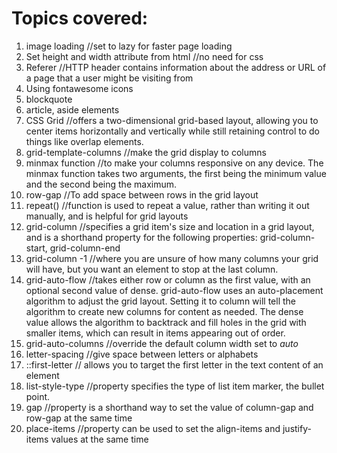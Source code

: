 # Topics covered:

1. image loading //set to lazy for faster page loading
2. Set height and width attribute from html //no need for css
3. Referer //HTTP header contains information about the address or URL of a page that a user might be visiting from
4. Using fontawesome icons
5. blockquote
6. article, aside elements
7. CSS Grid //offers a two-dimensional grid-based layout, allowing you to center items horizontally and vertically while still retaining control to do things like overlap elements.
8. grid-template-columns //make the grid display to columns
9. minmax function //to make your columns responsive on any device. The minmax function takes two arguments, the first being the minimum value and the second being the maximum.
10. row-gap //To add space between rows in the grid layout
11. repeat() //function is used to repeat a value, rather than writing it out manually, and is helpful for grid layouts
12. grid-column //specifies a grid item's size and location in a grid layout, and is a shorthand property for the following properties:
    grid-column-start, grid-column-end
13. grid-column -1 //where you are unsure of how many columns your grid will have, but you want an element to stop at the last column.
14. grid-auto-flow //takes either row or column as the first value, with an optional second value of dense. grid-auto-flow uses an auto-placement algorithm to adjust the grid layout. Setting it to column will tell the algorithm to create new columns for content as needed. The dense value allows the algorithm to backtrack and fill holes in the grid with smaller items, which can result in items appearing out of order.
15. grid-auto-columns //override the default column width set to _auto_
16. letter-spacing //give space between letters or alphabets
17. ::first-letter // allows you to target the first letter in the text content of an element
18. list-style-type //property specifies the type of list item marker, the bullet point.
19. gap //property is a shorthand way to set the value of column-gap and row-gap at the same time
20. place-items //property can be used to set the align-items and justify-items values at the same time
